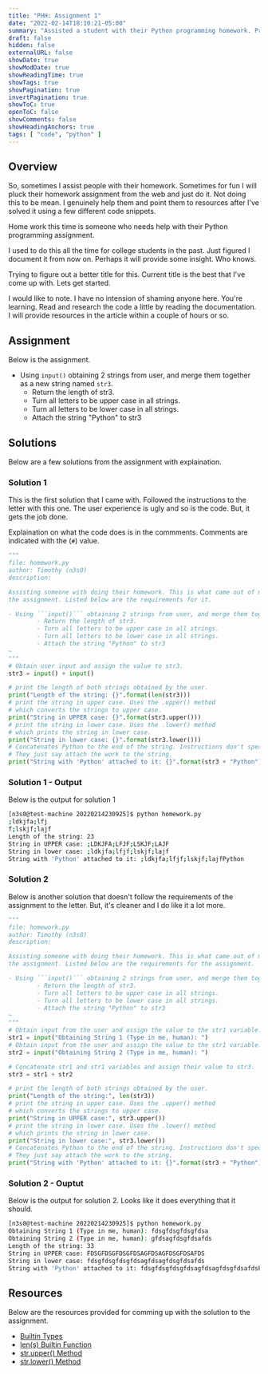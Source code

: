 ```yaml
---
title: "PHH: Assignment 1"
date: "2022-02-14T18:10:21-05:00"
summary: "Assisted a student with their Python programming homework. Provided are my solutions."
draft: false
hidden: false
externalURL: false
showDate: true
showModDate: true
showReadingTime: true
showTags: true
showPagination: true
invertPagination: true
showToC: true
openToC: false
showComments: false
showHeadingAnchors: true
tags: [ "code", "python" ]
---
```


## Overview

So, sometimes I assist people with their homework. Sometimes for fun I will pluck their homework
assignment from the web and just do it. Not doing this to be mean. I genuinely help them and point
them to resources after I've solved it using a few different code snippets.

Home work this time is someone who needs help with their Python programming assignment.

I used to do this all the time for college students in the past. Just figured I document it from
now on. Perhaps it will provide some insight. Who knows.

Trying to figure out a better title for this. Current title is the best that I've come up with. 
Lets get started.

I would like to note. I have no intension of shaming anyone here. You're learning. Read and research 
the code a little by reading the documentation. I will provide resources in the article within a 
couple of hours or so.

## Assignment

Below is the assignment. 

- Using ```input()``` obtaining 2 strings from user, and merge them together as a new string named ```str3```.
	- Return the length of str3.
	- Turn all letters to be upper case in all strings.
	- Turn all letters to be lower case in all strings.
	- Attach the string "Python" to str3

## Solutions

Below are a few solutions from the assignment with explaination.

### Solution 1

This is the first solution that I came with. Followed the instructions to the letter with
this one. The user experience is ugly and so is the code. But, it gets the job done.

Explaination on what the code does is in the commments. Comments are indicated with the 
(```#```) value.

```python
"""
file: homework.py
author: Timothy (n3s0)
description: 

Assisting someone with doing their homework. This is what came out of my own work completing 
the assignment. Listed below are the requirements for it.

- Using ```input()``` obtaining 2 strings from user, and merge them together as a new string named ```str3```.
        - Return the length of str3.
        - Turn all letters to be upper case in all strings.
        - Turn all letters to be lower case in all strings.
        - Attach the string "Python" to str3
~                                             
"""
# Obtain user input and assign the value to str3.
str3 = input() + input()

# print the length of both strings obtained by the user.
print("Length of the string: {}".format(len(str3)))
# print the string in upper case. Uses the .upper() method 
# which converts the strings to upper case.
print("String in UPPER case: {}".format(str3.upper()))
# print the string in lower case. Uses the .lower() method
# which prints the string in lower case.
print("String in lower case: {}".format(str3.lower()))
# Concatenates Python to the end of the string. Instructions don't specify.
# They just say attach the work to the string.
print("String with 'Python' attached to it: {}".format(str3 + "Python"))
```

### Solution 1 - Output

Below is the output for solution 1

```sh
[n3s0@test-machine 20220214230925]$ python homework.py 
;ldkjfa;lfj
f;lskjf;lajf
Length of the string: 23
String in UPPER case: ;LDKJFA;LFJF;LSKJF;LAJF
String in lower case: ;ldkjfa;lfjf;lskjf;lajf
String with 'Python' attached to it: ;ldkjfa;lfjf;lskjf;lajfPython
```

### Solution 2

Below is another solution that doesn't follow the requirements of the assignment to the letter.
But, it's cleaner and I do like it a lot more.

```python
"""
file: homework.py
author: Timothy (n3s0)
description:

Assisting someone with doing their homework. This is what came out of my own work completing
the assignment. Listed below are the requirements for the assignment.

- Using ```input()``` obtaining 2 strings from user, and merge them together as a new string named ```str3```.
        - Return the length of str3.
        - Turn all letters to be upper case in all strings.
        - Turn all letters to be lower case in all strings.
        - Attach the string "Python" to str3
~
"""
# Obtain input from the user and assign the value to the str1 variable.
str1 = input("Obtaining String 1 (Type in me, human): ")
# Obtain input from the user and assign the value to the str1 variable.
str2 = input("Obtaining String 2 (Type in me, human): ")

# Concatenate str1 and str1 variables and assign their value to str3.
str3 = str1 + str2

# print the length of both strings obtained by the user.
print("Length of the string:", len(str3))
# print the string in upper case. Uses the .upper() method
# which converts the strings to upper case.
print("String in UPPER case:", str3.upper())
# print the string in lower case. Uses the .lower() method
# which prints the string in lower case.
print("String in lower case:", str3.lower())
# Concatenates Python to the end of the string. Instructions don't specify.
# They just say attach the work to the string.
print("String with 'Python' attached to it: {}".format(str3 + "Python"))

```

### Solution 2 - Ouptut

Below is the output for solution 2. Looks like it does everything that it should.

```sh
[n3s0@test-machine 20220214230925]$ python homework.py 
Obtaining String 1 (Type in me, human): fdsgfdsgfdsgfdsa
Obtaining String 2 (Type in me, human): gfdsagfdsgfdsafds
Length of the string: 33
String in UPPER case: FDSGFDSGFDSGFDSAGFDSAGFDSGFDSAFDS
String in lower case: fdsgfdsgfdsgfdsagfdsagfdsgfdsafds
String with 'Python' attached to it: fdsgfdsgfdsgfdsagfdsagfdsgfdsafdsPython
```

## Resources

Below are the resources provided for comming up with the solution to the assignment.

- [Builtin Types](200~https://docs.python.org/3/library/stdtypes.html)
- [len(s) Builtin Function](https://docs.python.org/3/library/functions.html#len)
- [str.upper() Method](https://docs.python.org/3/library/stdtypes.html#str.upper)
- [str.lower() Method](https://docs.python.org/3/library/stdtypes.html#str.lower)

